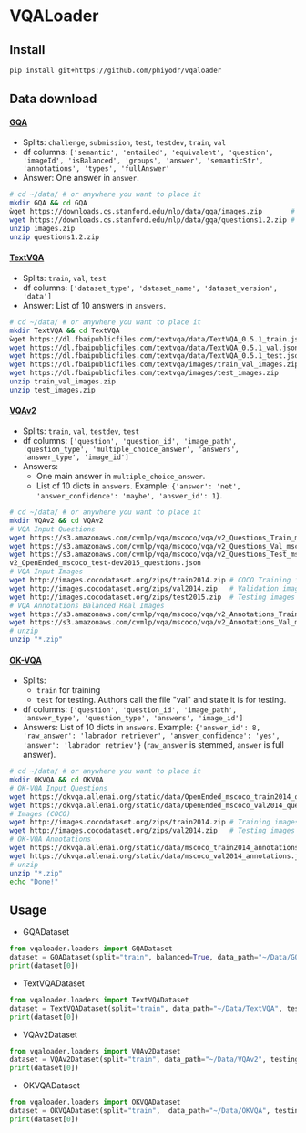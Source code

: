 # VQALoader

## Install

```bash
pip install git+https://github.com/phiyodr/vqaloader
```


## Data download


#### [GQA](https://cs.stanford.edu/people/dorarad/gqa/download.html)

* Splits: `challenge`, `submission`, `test`, `testdev`, `train`, `val`
* df columns: `['semantic', 'entailed', 'equivalent', 'question', 'imageId',
       'isBalanced', 'groups', 'answer', 'semanticStr', 'annotations', 'types',
       'fullAnswer'`
* Answer: One answer in `answer`.


```bash
# cd ~/data/ # or anywhere you want to place it
mkdir GQA && cd GQA
ẁget https://downloads.cs.stanford.edu/nlp/data/gqa/images.zip       # Download Images (20.3 GB images)
wget https://downloads.cs.stanford.edu/nlp/data/gqa/questions1.2.zip # Download Questions (1.4 GB questions)
unzip images.zip
unzip questions1.2.zip
``````

#### [TextVQA](https://textvqa.org/dataset/)

* Splits: `train`, `val`, `test`
* df columns: `['dataset_type', 'dataset_name', 'dataset_version', 'data']`
* Answer: List of 10 answers in `answers`.


```bash
# cd ~/data/ # or anywhere you want to place it
mkdir TextVQA && cd TextVQA
ẁget https://dl.fbaipublicfiles.com/textvqa/data/TextVQA_0.5.1_train.json # Training set 34,602 questions (103 MB)
wget https://dl.fbaipublicfiles.com/textvqa/data/TextVQA_0.5.1_val.json   # Validation set 5,000 questions (16MB)
wget https://dl.fbaipublicfiles.com/textvqa/data/TextVQA_0.5.1_test.json  # Test set 5,734 questions (13MB)
wget https://dl.fbaipublicfiles.com/textvqa/images/train_val_images.zip   # Training set 21,953 images (6.6 GB)
wget https://dl.fbaipublicfiles.com/textvqa/images/test_images.zip        # Test set 3,289 images (926MB)
unzip train_val_images.zip
unzip test_images.zip
``````

#### [VQAv2](https://visualqa.org/download.html)

* Splits: `train`, `val`, `testdev`, `test`
* df columns: `['question', 'question_id', 'image_path', 'question_type', 'multiple_choice_answer', 'answers', 'answer_type', 'image_id']`
* Answers:
    * One main answer in `multiple_choice_answer`.
    * List of 10 dicts in `answers`. Example: `{'answer': 'net', 'answer_confidence': 'maybe', 'answer_id': 1}`.


```bash
# cd ~/data/ # or anywhere you want to place it
mkdir VQAv2 && cd VQAv2
# VQA Input Questions
wget https://s3.amazonaws.com/cvmlp/vqa/mscoco/vqa/v2_Questions_Train_mscoco.zip # Training questions 2017 v2.0* 443,757 questions 
wget https://s3.amazonaws.com/cvmlp/vqa/mscoco/vqa/v2_Questions_Val_mscoco.zip   # Validation questions 2017 v2.0* 214,354 questions 
wget https://s3.amazonaws.com/cvmlp/vqa/mscoco/vqa/v2_Questions_Test_mscoco.zip  # Testing questions 2017 v2.0 447,793 questions 
v2_OpenEnded_mscoco_test-dev2015_questions.json 
# VQA Input Images
wget http://images.cocodataset.org/zips/train2014.zip # COCO Training images 82,783 images 
wget http://images.cocodataset.org/zips/val2014.zip   # Validation images 40,504 images 
wget http://images.cocodataset.org/zips/test2015.zip  # Testing images 81,434 images 
# VQA Annotations Balanced Real Images
wget https://s3.amazonaws.com/cvmlp/vqa/mscoco/vqa/v2_Annotations_Train_mscoco.zip # Training annotations 2017 v2.0* 4,437,570 answers 
wget https://s3.amazonaws.com/cvmlp/vqa/mscoco/vqa/v2_Annotations_Val_mscoco.zip   # Validation annotations 2017 v2.0* 2,143,540 answers 
# unzip
unzip "*.zip"
``````

#### [OK-VQA](https://okvqa.allenai.org/download.html)

* Splits:
    * `train` for training
    * `test` for testing. Authors call the file "val" and state it is for testing. 
* df columns: `['question', 'question_id', 'image_path', 'answer_type', 'question_type',
       'answers', 'image_id']`
* Answers: List of 10 dicts in `answers`. Example: `{'answer_id': 8, 'raw_answer': 'labrador retriever', 'answer_confidence': 'yes', 'answer': 'labrador retriev'}` (`raw_answer` is stemmed, `answer` is full answer).

```bash
# cd ~/data/ # or anywhere you want to place it
mkdir OKVQA && cd OKVQA
# OK-VQA Input Questions
wget https://okvqa.allenai.org/static/data/OpenEnded_mscoco_train2014_questions.json # Training questions
wget https://okvqa.allenai.org/static/data/OpenEnded_mscoco_val2014_questions.json   # Testing questions
# Images (COCO)
wget http://images.cocodataset.org/zips/train2014.zip # Training images
wget http://images.cocodataset.org/zips/val2014.zip   # Testing images
# OK-VQA Annotations
wget https://okvqa.allenai.org/static/data/mscoco_train2014_annotations.json # Training annotations (v1.1 updated 7/29/2020)
wget https://okvqa.allenai.org/static/data/mscoco_val2014_annotations.json   # Testing annotations (v1.1 updated 7/29/2020)
# unzip
unzip "*.zip"
echo "Done!"
``````



## Usage

* GQADataset

```python
from vqaloader.loaders import GQADataset
dataset = GQADataset(split="train", balanced=True, data_path="~/Data/GQA", testing=False)
print(dataset[0])
```

* TextVQADataset

```python
from vqaloader.loaders import TextVQADataset
dataset = TextVQADataset(split="train", data_path="~/Data/TextVQA", testing=False)
print(dataset[0])
```


* VQAv2Dataset

```python
from vqaloader.loaders import VQAv2Dataset
dataset = VQAv2Dataset(split="train", data_path="~/Data/VQAv2", testing=False)
print(dataset[0])
```

* OKVQADataset

 ```python  
from vqaloader.loaders import OKVQADataset 
dataset = OKVQADataset(split="train",  data_path="~/Data/OKVQA", testing=False)
print(dataset[0])  
```